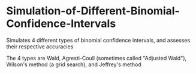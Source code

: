 # Simulation-of-Different-Binomial-Confidence-Intervals

Simulates 4 different types of binomial confidence intervals, and assesses their respective accuracies

The 4 types are Wald, Agresti-Coull (sometimes called "Adjusted Wald"), Wilson's method (a grid search), and Jeffrey's method
